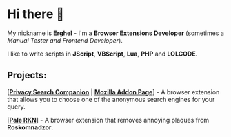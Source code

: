 # Hi there 👋

My nickname is **Erghel** - I'm a **Browser Extensions Developer** (sometimes a _Manual Tester and Frontend Developer_). 

I like to write scripts in **JScript**, **VBScript**, **Lua**, **PHP** and **LOLCODE**.

## Projects:
   [[**Privacy Search Companion**](https://github.com/Erghel/Privacy-Search-Companion) | [**Mozilla Addon Page**](https://addons.mozilla.org/en-US/firefox/addon/privacy-companion/)] - A browser extension that allows you to choose one of the anonymous search engines for your query.
   
   [[**Pale RKN**](https://github.com/Erghel/PaleRKN)] - A browser extension that removes annoying plaques from **Roskomnadzor**. 
